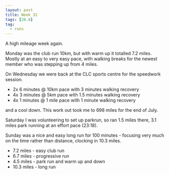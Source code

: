 ```yaml
---
layout: post
title: Week 31
tags: [28.8]
tag:
  - runs
---
```


A high mileage week again.

Monday was the club run 10km, but with warm up it totalled 7.2 miles. Mostly at an easy to very easy pace, with walking breaks for the newest member who was stepping up from 4 miles.

On Wednesday we were back at the CLC sports centre for the speedwork session.

- 2x 6 minutes @ 10km pace with 3 minutes walking recovery
- 4x 3 minutes @ 5km pace with 1.5 minutes walking recovery
- 4x 1 minutes @ 1 mile pace with 1 minute walking recovery

and a cool down. This work out took me to 698 miles for the end of July.

Saturday I was volunteering to set up parkrun, so ran 1.5 miles there, 3.1 miles park running at an effort pace (23:18).

Sunday was a nice and easy long run for 100 minutes - focusing very much on the time rather than distance, clocking in 10.3 miles.

- 7.2 miles - easy club run
- 6.7 miles - progressive run
- 4.5 miles - park run and warm up and down
- 10.3 miles - long run
